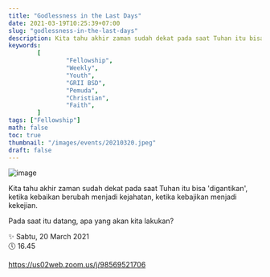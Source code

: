 ```yaml
---
title: "Godlessness in the Last Days"
date: 2021-03-19T10:25:39+07:00
slug: "godlessness-in-the-last-days"
description: Kita tahu akhir zaman sudah dekat pada saat Tuhan itu bisa 'digantikan', ketika kebaikan berubah menjadi kejahatan, ketika kebajikan menjadi kekejian. Pada saat itu datang, apa yang akan kita lakukan?
keywords:
        [
                "Fellowship",
                "Weekly",
                "Youth",
                "GRII BSD",
                "Pemuda",
                "Christian",
                "Faith",
        ]
tags: ["Fellowship"]
math: false
toc: true
thumbnail: "/images/events/20210320.jpeg"
draft: false
---
```


![image](/images/events/20210320.jpeg)

Kita tahu akhir zaman sudah dekat pada saat Tuhan itu bisa 'digantikan', ketika kebaikan berubah menjadi kejahatan, ketika kebajikan menjadi kekejian.

Pada saat itu datang, apa yang akan kita lakukan?

✨ Sabtu, 20 March 2021\
🕔 16.45

https://us02web.zoom.us/j/98569521706
